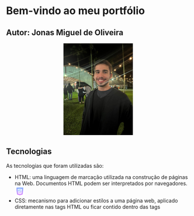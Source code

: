 # Bem-vindo ao meu portfólio
## Autor: Jonas Miguel de Oliveira
<p align= "center">
<img src="./src/static/foto.jpg" width= "190" height= "250" alt= "minha foto">
</p>
 
## Tecnologias

As tecnologias que foram utilizadas são:
* HTML: uma linguagem de marcação utilizada na construção de páginas na Web. Documentos HTML podem ser interpretados por navegadores. <img src="./src/static/html.png" width= "27" height= "27" alt= "html foto">
* CSS: mecanismo para adicionar estilos a uma página web, aplicado diretamente nas tags HTML ou ficar contido dentro das tags <style>. <img src="./src/static/css.png" width= "27" height= "27" alt= "css foto">
* Python:  uma linguagem de programação de alto nível, interpretada de script, imperativa, orientada a objetos, funcional, de tipagem dinâmica e forte. <img src="./src/static/python.png" width= "27" height= "27" alt= "css foto">
* Flask:  é um pequeno framework web escrito em Python. <img src="./src/static/flask.png" width= "32" height= "32" alt= "css foto">

## Descrição das pastas

1. doc: documentação do projeto
2. src: código-fonte do projeto
3. static: imagens e css do projeto
4. templates: html do projeto

## Como utilizar o diretório

Como construir e executar o projeto (Windows / prompt de comandos):
1. Criar uma pasta vazia
2. Clonar o repositório com: 
```console
	git clone https://github.com/Jonasoliver/portfolio_digital_dsm.git  .
```
3. Abrir a pasta raiz no Visual Studio Code
4. Digitar o comando flask run no terminal
## Como iniciar o seu projeto

1. Ter um computador.
2. Instalar uma ferramenta de desenvolvimento web. Aperte [aqui](https://www.hostinger.com.br/tutoriais/ferramentas-de-desenvolvimento-web) para acessar um link onde exibe-se algumas ferramentas desse tipo.

(Validação professor FGMC - 1DSM - 2023-02)
